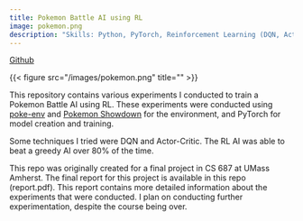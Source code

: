 ```yaml
---
title: Pokemon Battle AI using RL
image: pokemon.png
description: "Skills: Python, PyTorch, Reinforcement Learning (DQN, Actor-Critic), OpenAI Gym"
---
```


[Github](https://github.com/paarthtandon/pokemon_bot)

{{< figure src="/images/pokemon.png" title="" >}}

This repository contains various experiments I conducted to train a Pokemon Battle AI using RL.
These experiments were conducted using [poke-env](https://poke-env.readthedocs.io/en/latest/index.html) and [Pokemon Showdown](https://play.pokemonshowdown.com/) for the environment, and PyTorch for model creation and training.

Some techniques I tried were DQN and Actor-Critic.
The RL AI was able to beat a greedy AI over 80% of the time.

This repo was originally created for a final project in CS 687 at UMass Amherst.
The final report for this project is available in this repo (report.pdf).
This report contains more detailed information about the experiments that were conducted.
I plan on conducting further experimentation, despite the course being over.
